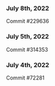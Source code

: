### July 8th, 2022

Commit #229636

### July 5th, 2022

Commit #314353


### July 4th, 2022

Commit #72281

